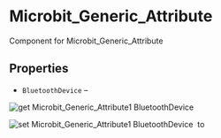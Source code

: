 # Microbit_Generic_Attribute

Component for Microbit_Generic_Attribute

## Properties

+ <a name="BluetoothDevice"></a>`BluetoothDevice` – 


![get Microbit_Generic_Attribute1 BluetoothDevice ](blocks/Microbit_Generic_Attribute.BluetoothDevice_getter.svg)


![set Microbit_Generic_Attribute1 BluetoothDevice  to](blocks/Microbit_Generic_Attribute.BluetoothDevice_setter.svg)



